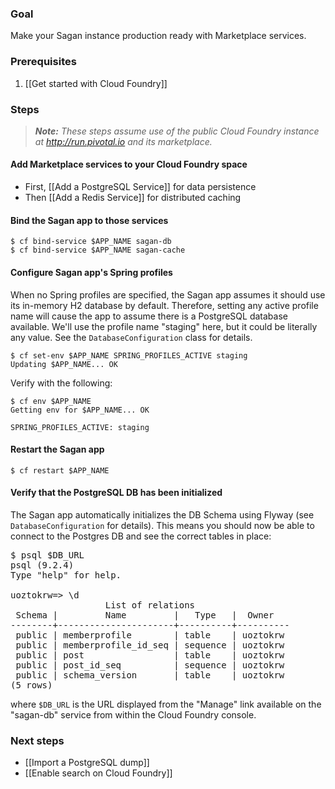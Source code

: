 ### Goal

Make your Sagan instance production ready with Marketplace services.

### Prerequisites

1. [[Get started with Cloud Foundry]]

### Steps

> _**Note:** These steps assume use of the public Cloud Foundry instance at http://run.pivotal.io and its marketplace._

#### Add Marketplace services to your Cloud Foundry space

- First, [[Add a PostgreSQL Service]] for data persistence
- Then [[Add a Redis Service]] for distributed caching

#### Bind the Sagan app to those services

    $ cf bind-service $APP_NAME sagan-db
    $ cf bind-service $APP_NAME sagan-cache

#### Configure Sagan app's Spring profiles

When no Spring profiles are specified, the Sagan app assumes it should use its in-memory H2 database by default. Therefore, setting any active profile name will cause the app to assume there is a PostgreSQL database available. We'll use the profile name "staging" here, but it could be literally any value. See the `DatabaseConfiguration` class for details.

    $ cf set-env $APP_NAME SPRING_PROFILES_ACTIVE staging
    Updating $APP_NAME... OK

Verify with the following:

    $ cf env $APP_NAME
    Getting env for $APP_NAME... OK

    SPRING_PROFILES_ACTIVE: staging

#### Restart the Sagan app

    $ cf restart $APP_NAME

#### Verify that the PostgreSQL DB has been initialized

The Sagan app automatically initializes the DB Schema using Flyway (see `DatabaseConfiguration` for details). This means you should now be able to connect to the Postgres DB and see the correct tables in place:

<pre>
$ psql $DB_URL
psql (9.2.4)
Type "help" for help.

uoztokrw=> \d
                  List of relations
 Schema |         Name         |   Type   |  Owner
--------+----------------------+----------+----------
 public | memberprofile        | table    | uoztokrw
 public | memberprofile_id_seq | sequence | uoztokrw
 public | post                 | table    | uoztokrw
 public | post_id_seq          | sequence | uoztokrw
 public | schema_version       | table    | uoztokrw
(5 rows)
</pre>

where `$DB_URL` is the URL displayed from the "Manage" link available on the "sagan-db" service from within the Cloud Foundry console.


### Next steps

 - [[Import a PostgreSQL dump]]
 - [[Enable search on Cloud Foundry]]